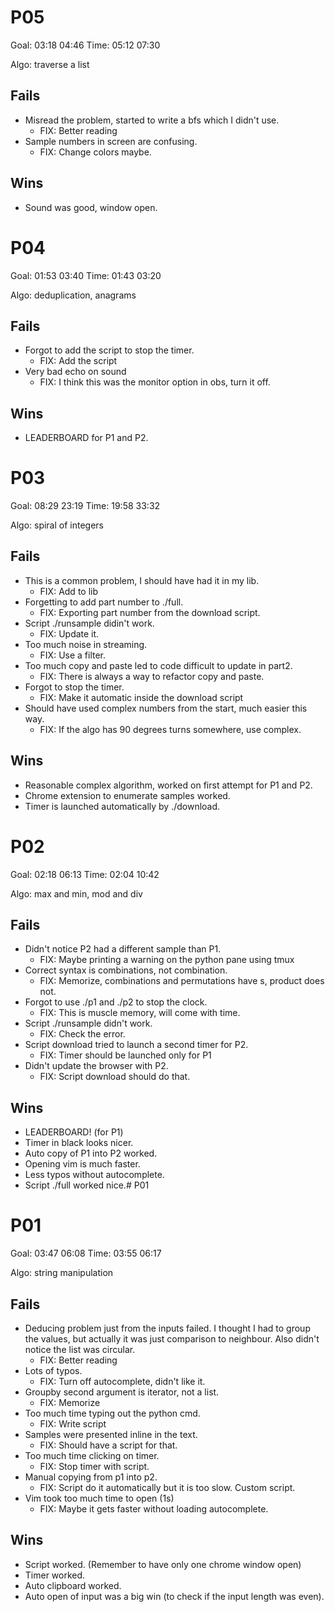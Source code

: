 # P05

Goal: 03:18 04:46
Time: 05:12 07:30

Algo: traverse a list

## Fails

- Misread the problem, started to write a bfs which I didn't use.
  - FIX: Better reading
- Sample numbers in screen are confusing.
  - FIX: Change colors maybe.

## Wins

- Sound was good, window open.

# P04

Goal: 01:53 03:40
Time: 01:43 03:20

Algo: deduplication, anagrams

## Fails

- Forgot to add the script to stop the timer.
  - FIX: Add the script
- Very bad echo on sound
  - FIX: I think this was the monitor option in obs, turn it off.

## Wins

- LEADERBOARD for P1 and P2.

# P03

Goal: 08:29 23:19
Time: 19:58 33:32

Algo: spiral of integers

## Fails

- This is a common problem, I should have had it in my lib.
  - FIX: Add to lib
- Forgetting to add part number to ./full.
  - FIX: Exporting part number from the download script.
- Script ./runsample didin't work.
  - FIX: Update it.
- Too much noise in streaming.
  - FIX: Use a filter.
- Too much copy and paste led to code difficult to update in part2.
  - FIX: There is always a way to refactor copy and paste.
- Forgot to stop the timer.
  - FIX: Make it automatic inside the download script
- Should have used complex numbers from the start, much easier this way.
  - FIX: If the algo has 90 degrees turns somewhere, use complex.

## Wins
- Reasonable complex algorithm, worked on first attempt for P1 and P2.
- Chrome extension to enumerate samples worked.
- Timer is launched automatically by ./download.

# P02

Goal: 02:18 06:13
Time: 02:04 10:42

Algo: max and min, mod and div

## Fails

- Didn't notice P2 had a different sample than P1.
  - FIX: Maybe printing a warning on the python pane using tmux
- Correct syntax is combinations, not combination.
  - FIX: Memorize, combinations and permutations have s, product does not.
- Forgot to use ./p1 and ./p2 to stop the clock.
  - FIX: This is muscle memory, will come with time.
- Script ./runsample didn't work.
  - FIX: Check the error.
- Script download tried to launch a second timer for P2.
  - FIX: Timer should be launched only for P1
- Didn't update the browser with P2.
  - FIX: Script download should do that.

## Wins

- LEADERBOARD! (for P1)
- Timer in black looks nicer.
- Auto copy of P1 into P2 worked.
- Opening vim is much faster.
- Less typos without autocomplete.
- Script ./full worked nice.# P01

# P01

Goal: 03:47 06:08
Time: 03:55 06:17

Algo: string manipulation

## Fails

- Deducing problem just from the inputs failed. I thought I had to group the values, but actually it was just comparison to neighbour. Also didn't notice the list was circular.
  - FIX: Better reading
- Lots of typos.
  - FIX: Turn off autocomplete, didn't like it.
- Groupby second argument is iterator, not a list.
  - FIX: Memorize
- Too much time typing out the python cmd.
  - FIX: Write script
- Samples were presented inline in the text.
  - FIX: Should have a script for that.
- Too much time clicking on timer.
  - FIX: Stop timer with script.
- Manual copying from p1 into p2.
  - FIX: Script do it automatically but it is too slow. Custom script.
- Vim took too much time to open (1s)
  - FIX: Maybe it gets faster without loading autocomplete.

## Wins

- Script worked. (Remember to have only one chrome window open)
- Timer worked.
- Auto clipboard worked.
- Auto open of input was a big win (to check if the input length was even).


